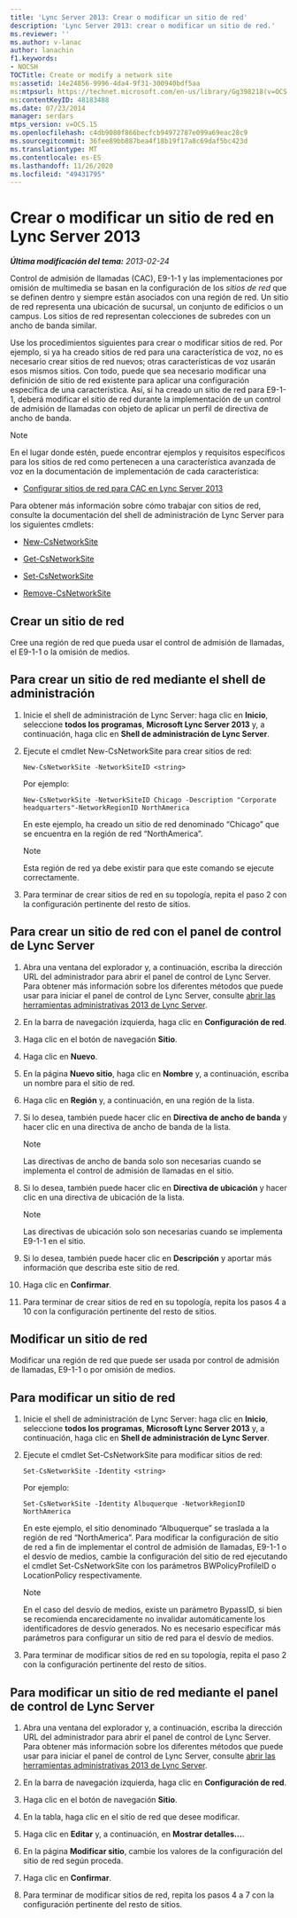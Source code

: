 ```yaml
---
title: 'Lync Server 2013: Crear o modificar un sitio de red'
description: 'Lync Server 2013: crear o modificar un sitio de red.'
ms.reviewer: ''
ms.author: v-lanac
author: lanachin
f1.keywords:
- NOCSH
TOCTitle: Create or modify a network site
ms:assetid: 14e24856-9996-4da4-9f31-300940bdf5aa
ms:mtpsurl: https://technet.microsoft.com/en-us/library/Gg398218(v=OCS.15)
ms:contentKeyID: 48183488
ms.date: 07/23/2014
manager: serdars
mtps_version: v=OCS.15
ms.openlocfilehash: c4db9080f866becfcb94972787e099a69eac28c9
ms.sourcegitcommit: 36fee89bb887bea4f18b19f17a8c69daf5bc423d
ms.translationtype: MT
ms.contentlocale: es-ES
ms.lasthandoff: 11/26/2020
ms.locfileid: "49431795"
---
```

# <a name="create-or-modify-a-network-site-in-lync-server-2013"></a>Crear o modificar un sitio de red en Lync Server 2013

<div data-xmlns="http://www.w3.org/1999/xhtml">

<div class="topic" data-xmlns="http://www.w3.org/1999/xhtml" data-msxsl="urn:schemas-microsoft-com:xslt" data-cs="https://msdn.microsoft.com/">

<div data-asp="https://msdn2.microsoft.com/asp">



</div>

<div id="mainSection">

<div id="mainBody">

<span> </span>

_**Última modificación del tema:** 2013-02-24_

Control de admisión de llamadas (CAC), E9-1-1 y las implementaciones por omisión de multimedia se basan en la configuración de los *sitios de red* que se definen dentro y siempre están asociados con una región de red. Un sitio de red representa una ubicación de sucursal, un conjunto de edificios o un campus. Los sitios de red representan colecciones de subredes con un ancho de banda similar.

Use los procedimientos siguientes para crear o modificar sitios de red. Por ejemplo, si ya ha creado sitios de red para una característica de voz, no es necesario crear sitios de red nuevos; otras características de voz usarán esos mismos sitios. Con todo, puede que sea necesario modificar una definición de sitio de red existente para aplicar una configuración específica de una característica. Así, si ha creado un sitio de red para E9-1-1, deberá modificar el sitio de red durante la implementación de un control de admisión de llamadas con objeto de aplicar un perfil de directiva de ancho de banda.

<div>


> [!NOTE]  
> En el lugar donde estén, puede encontrar ejemplos y requisitos específicos para los sitios de red como pertenecen a una característica avanzada de voz en la documentación de implementación de cada característica: 
> <UL>
> <LI>
> <P><A href="lync-server-2013-configure-network-sites-for-cac.md">Configurar sitios de red para CAC en Lync Server 2013</A></P></LI></UL>



</div>

Para obtener más información sobre cómo trabajar con sitios de red, consulte la documentación del shell de administración de Lync Server para los siguientes cmdlets:

  - [New-CsNetworkSite](https://docs.microsoft.com/powershell/module/skype/New-CsNetworkSite)

  - [Get-CsNetworkSite](https://docs.microsoft.com/powershell/module/skype/Get-CsNetworkSite)

  - [Set-CsNetworkSite](https://docs.microsoft.com/powershell/module/skype/Set-CsNetworkSite)

  - [Remove-CsNetworkSite](https://docs.microsoft.com/powershell/module/skype/Remove-CsNetworkSite)

<div>

## <a name="create-a-network-site"></a>Crear un sitio de red

Cree una región de red que pueda usar el control de admisión de llamadas, el E9-1-1 o la omisión de medios.

<div>

## <a name="to-create-a-network-site-by-using-management-shell"></a>Para crear un sitio de red mediante el shell de administración

1.  Inicie el shell de administración de Lync Server: haga clic en **Inicio**, seleccione **todos los programas**, **Microsoft Lync Server 2013** y, a continuación, haga clic en **Shell de administración de Lync Server**.

2.  Ejecute el cmdlet New-CsNetworkSite para crear sitios de red:
    
        New-CsNetworkSite -NetworkSiteID <string>
    
    Por ejemplo:
    
        New-CsNetworkSite -NetworkSiteID Chicago -Description "Corporate headquarters"-NetworkRegionID NorthAmerica
    
    En este ejemplo, ha creado un sitio de red denominado “Chicago” que se encuentra en la región de red “NorthAmerica”.
    
    <div>
    

    > [!NOTE]  
    > Esta región de red ya debe existir para que este comando se ejecute correctamente.

    
    </div>

3.  Para terminar de crear sitios de red en su topología, repita el paso 2 con la configuración pertinente del resto de sitios.

</div>

<div>

## <a name="to-create-a-network-site-by-using-lync-server-control-panel"></a>Para crear un sitio de red con el panel de control de Lync Server

1.  Abra una ventana del explorador y, a continuación, escriba la dirección URL del administrador para abrir el panel de control de Lync Server. Para obtener más información sobre los diferentes métodos que puede usar para iniciar el panel de control de Lync Server, consulte [abrir las herramientas administrativas 2013 de Lync Server](lync-server-2013-open-lync-server-administrative-tools.md).

2.  En la barra de navegación izquierda, haga clic en **Configuración de red**.

3.  Haga clic en el botón de navegación **Sitio**.

4.  Haga clic en **Nuevo**.

5.  En la página **Nuevo sitio**, haga clic en **Nombre** y, a continuación, escriba un nombre para el sitio de red.

6.  Haga clic en **Región** y, a continuación, en una región de la lista.

7.  Si lo desea, también puede hacer clic en **Directiva de ancho de banda** y hacer clic en una directiva de ancho de banda de la lista.
    
    <div>
    

    > [!NOTE]  
    > Las directivas de ancho de banda solo son necesarias cuando se implementa el control de admisión de llamadas en el sitio.

    
    </div>

8.  Si lo desea, también puede hacer clic en **Directiva de ubicación** y hacer clic en una directiva de ubicación de la lista.
    
    <div>
    

    > [!NOTE]  
    > Las directivas de ubicación solo son necesarias cuando se implementa E9-1-1 en el sitio.

    
    </div>

9.  Si lo desea, también puede hacer clic en **Descripción** y aportar más información que describa este sitio de red.

10. Haga clic en **Confirmar**.

11. Para terminar de crear sitios de red en su topología, repita los pasos 4 a 10 con la configuración pertinente del resto de sitios.

</div>

</div>

<div>

## <a name="modify-a-network-site"></a>Modificar un sitio de red

Modificar una región de red que puede ser usada por control de admisión de llamadas, E9-1-1 o por omisión de medios.

<div>

## <a name="to-modify-a-network-site"></a>Para modificar un sitio de red

1.  Inicie el shell de administración de Lync Server: haga clic en **Inicio**, seleccione **todos los programas**, **Microsoft Lync Server 2013** y, a continuación, haga clic en **Shell de administración de Lync Server**.

2.  Ejecute el cmdlet Set-CsNetworkSite para modificar sitios de red:
    
        Set-CsNetworkSite -Identity <string>
    
    Por ejemplo:
    
        Set-CsNetworkSite -Identity Albuquerque -NetworkRegionID NorthAmerica
    
    En este ejemplo, el sitio denominado “Albuquerque” se traslada a la región de red “NorthAmerica”. Para modificar la configuración de sitio de red a fin de implementar el control de admisión de llamadas, E9-1-1 o el desvío de medios, cambie la configuración del sitio de red ejecutando el cmdlet Set-CsNetworkSite con los parámetros BWPolicyProfileID o LocationPolicy respectivamente.
    
    <div>
    

    > [!NOTE]  
    > En el caso del desvío de medios, existe un parámetro BypassID, si bien se recomienda encarecidamente no invalidar automáticamente los identificadores de desvío generados. No es necesario especificar más parámetros para configurar un sitio de red para el desvío de medios.

    
    </div>

3.  Para terminar de modificar sitios de red en su topología, repita el paso 2 con la configuración pertinente del resto de sitios.

</div>

<div>

## <a name="to-modify-a-network-site-by-using-lync-server-control-panel"></a>Para modificar un sitio de red mediante el panel de control de Lync Server

1.  Abra una ventana del explorador y, a continuación, escriba la dirección URL del administrador para abrir el panel de control de Lync Server. Para obtener más información sobre los diferentes métodos que puede usar para iniciar el panel de control de Lync Server, consulte [abrir las herramientas administrativas 2013 de Lync Server](lync-server-2013-open-lync-server-administrative-tools.md).

2.  En la barra de navegación izquierda, haga clic en **Configuración de red**.

3.  Haga clic en el botón de navegación **Sitio**.

4.  En la tabla, haga clic en el sitio de red que desee modificar.

5.  Haga clic en **Editar** y, a continuación, en **Mostrar detalles…**.

6.  En la página **Modificar sitio**, cambie los valores de la configuración del sitio de red según proceda.

7.  Haga clic en **Confirmar**.

8.  Para terminar de modificar sitios de red, repita los pasos 4 a 7 con la configuración pertinente del resto de sitios.

</div>

</div>

</div>

<span> </span>

</div>

</div>

</div>

